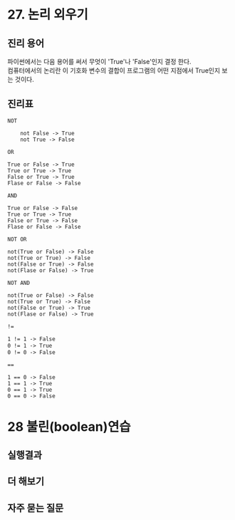 # 27. 논리 외우기

## 진리 용어
파이썬에서는 다음 용어를 써서 무엇이 'True'나 'False'인지 결정 한다.  
컴퓨터에서의 논리란 이 기호화 변수의 결합이 프로그램의 어떤 지점에서 True인지 보는 것이다.  

## 진리표

`NOT`  
```
    not False -> True  
    not True -> False  
```    

`OR`  
```
True or False -> True  
True or True -> True  
False or True -> True  
Flase or False -> False  
```

`AND`  
```
True or False -> False  
True or True -> True  
False or True -> False  
Flase or False -> False  
```

`NOT OR`  
```
not(True or False) -> False  
not(True or True) -> False  
not(False or True) -> False  
not(Flase or False) -> True  
```

`NOT AND`  
```
not(True or False) -> False  
not(True or True) -> False  
not(False or True) -> True  
not(Flase or False) -> True  
```

`!=`     
```1 != 0 -> True  
1 != 1 -> False  
0 != 1 -> True  
0 != 0 -> False  
```
`==`   
```
1 == 0 -> False  
1 == 1 -> True    
0 == 1 -> True  
0 == 0 -> False  
```
# 28 불린(boolean)연습


## 실행결과

## 더 해보기

## 자주 묻는 질문

